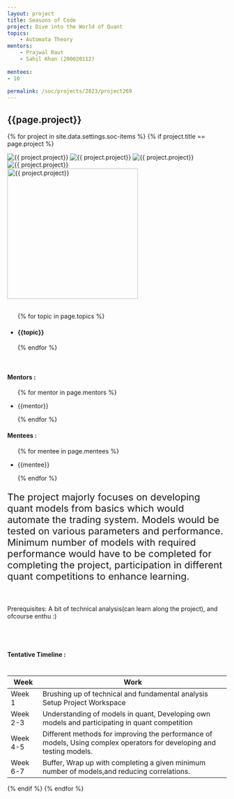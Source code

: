 ```yaml
---
layout: project
title: Seasons of Code
project: Dive into the World of Quant
topics:
    - Automata Theory 
mentors:
    - Prajwal Raut
    - Sahil Khan (200020112)
    
mentees:
- 10
    
permalink: /soc/projects/2023/project269
---
```


<h2 class="display1 m-3 p-3 text-center project-title">{{page.project}}</h2>

{% for project in site.data.settings.soc-items %}
{% if project.title == page.project %}

<div class ="img-soc d-block"> 
    <img src="{{ site.baseurl }}/{{ project.image }}" alt="{{ project.project}}" class="image-1">
    <img src="{{ site.baseurl }}/{{ project.image }}" alt="{{ project.project}}" class="image-2">
    <img src="{{ site.baseurl }}/{{ project.image }}" alt="{{ project.project}}" class="image-3">
    <img src="{{ site.baseurl }}/{{ project.image }}" alt="{{ project.project}}" class="image-4">
</div>
<div class = "mobile-img-soc">
  <img src="{{ site.baseurl }}/{{ project.image }}"  width = "300" height="300" alt="{{ project.project}}" class="border rounded">
  </div>
<div >
    <br>
    <ul>
        {% for topic in page.topics %}
        <li><h4 class="text-primary text-center topics">{{topic}}</h4></li>
        {% endfor %}
    </ul>
    <br>
    <h4 class="display3  ">Mentors :</h4> 
    <ul>
        {% for mentor in page.mentors %}
        <li><p class="lead">{{mentor}}</p></li>
        {% endfor %}
    </ul>
    <h4 class="display3  ">Mentees :</h4> 
    <ul>
        {% for mentee in page.mentees %}
        <li><p class="lead">{{mentee}}</p></li>
        {% endfor %}
    </ul>
</div>
<div >
    <p class="display3 project-desc" style = "font-size:22px;" >
The project majorly focuses on developing quant models from basics which would automate the trading system. Models would be tested on various parameters and performance. Minimum number of models with required performance would have to be completed for completing the project, participation in different quant competitions to enhance learning.</p><br>
<p>Prerequisites:
A bit of technical analysis(can learn along the project), and ofcourse enthu :)</p>

<br>


        
    
</div>
<div class = "d-flex flex-wrap">
<div>
    <h4 class="display3" style="margin:40px 0px 40px 0px;">Tentative Timeline :</h4>
    <table class="table table-striped w-100">
    <thead>
        <tr>
        <th>Week</th>
        <th>Work</th>
        </tr>
    </thead>
    <tbody>
    <tr>
      <td  >Week 1</td>
      <td>Brushing up of technical and fundamental analysis
               Setup Project Workspace

</td>
    </tr>
    <tr>
      <td>Week 2-3</td>
      <td> Understanding of models in quant, Developing own models and participating in quant competition 
</td>
    </tr>
    <tr>
      <td>Week 4-5</td>
      <td>Different methods for improving the performance of models, Using complex operators for developing and testing models.
</td>
    </tr>
    <tr>
      <td>Week 6-7</td>
      <td>Buffer, Wrap up with completing a given minimum number of models,and reducing correlations.
</td>
    </tr>
    </tbody>
    </table>
</div>
</div>
{% endif %}
{% endfor %}
